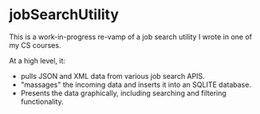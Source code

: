 # jobSearchUtility
This is a work-in-progress re-vamp of a job search utility I wrote in one of my CS courses.

At a high level, it:
  - pulls JSON and XML data from various job search APIS.
  - "massages" the incoming data and inserts it into an SQLITE database.
  - Presents the data graphically, including searching and filtering functionality.
